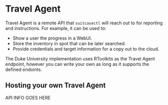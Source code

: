 # Travel Agent

Travel Agent is a remote API that `suitcasectl` will reach out to for reporting
and instructions. For example, it can be used to:

* Show a user the progress in a WebUI.
* Store the inventory in spot that can be later searched.
* Provide credentials and target information for a copy out to the cloud.

The Duke University implementation uses RToolkits as the Travel Agent endpoint,
however you can write your own as long as it supports the defined endoints.

## Hosting your own Travel Agent

API INFO GOES HERE
